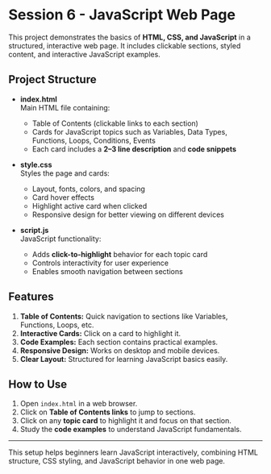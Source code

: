# Session 6 - JavaScript Web Page

This project demonstrates the basics of **HTML, CSS, and JavaScript** in a structured, interactive web page. It includes clickable sections, styled content, and interactive JavaScript examples.

## Project Structure

- **index.html**  
  Main HTML file containing:
  - Table of Contents (clickable links to each section)
  - Cards for JavaScript topics such as Variables, Data Types, Functions, Loops, Conditions, Events
  - Each card includes a **2–3 line description** and **code snippets**

- **style.css**  
  Styles the page and cards:
  - Layout, fonts, colors, and spacing
  - Card hover effects
  - Highlight active card when clicked
  - Responsive design for better viewing on different devices

- **script.js**  
  JavaScript functionality:
  - Adds **click-to-highlight** behavior for each topic card
  - Controls interactivity for user experience
  - Enables smooth navigation between sections

## Features

1. **Table of Contents:** Quick navigation to sections like Variables, Functions, Loops, etc.
2. **Interactive Cards:** Click on a card to highlight it.
3. **Code Examples:** Each section contains practical examples.
4. **Responsive Design:** Works on desktop and mobile devices.
5. **Clear Layout:** Structured for learning JavaScript basics easily.

## How to Use

1. Open `index.html` in a web browser.
2. Click on **Table of Contents links** to jump to sections.
3. Click on any **topic card** to highlight it and focus on that section.
4. Study the **code examples** to understand JavaScript fundamentals.

---

This setup helps beginners learn JavaScript interactively, combining HTML structure, CSS styling, and JavaScript behavior in one web page.
